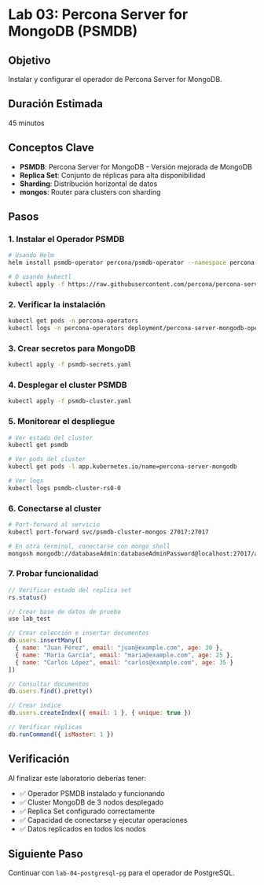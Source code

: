 # Lab 03: Percona Server for MongoDB (PSMDB)

## Objetivo
Instalar y configurar el operador de Percona Server for MongoDB.

## Duración Estimada
45 minutos

## Conceptos Clave
- **PSMDB**: Percona Server for MongoDB - Versión mejorada de MongoDB
- **Replica Set**: Conjunto de réplicas para alta disponibilidad
- **Sharding**: Distribución horizontal de datos
- **mongos**: Router para clusters con sharding

## Pasos

### 1. Instalar el Operador PSMDB

```bash
# Usando Helm
helm install psmdb-operator percona/psmdb-operator --namespace percona-operators

# O usando kubectl
kubectl apply -f https://raw.githubusercontent.com/percona/percona-server-mongodb-operator/v1.15.0/deploy/bundle.yaml
```

### 2. Verificar la instalación

```bash
kubectl get pods -n percona-operators
kubectl logs -n percona-operators deployment/percona-server-mongodb-operator
```

### 3. Crear secretos para MongoDB

```bash
kubectl apply -f psmdb-secrets.yaml
```

### 4. Desplegar el cluster PSMDB

```bash
kubectl apply -f psmdb-cluster.yaml
```

### 5. Monitorear el despliegue

```bash
# Ver estado del cluster
kubectl get psmdb

# Ver pods del cluster
kubectl get pods -l app.kubernetes.io/name=percona-server-mongodb

# Ver logs
kubectl logs psmdb-cluster-rs0-0
```

### 6. Conectarse al cluster

```bash
# Port-forward al servicio
kubectl port-forward svc/psmdb-cluster-mongos 27017:27017

# En otra terminal, conectarse con mongo shell
mongosh mongodb://databaseAdmin:databaseAdminPassword@localhost:27017/admin
```

### 7. Probar funcionalidad

```javascript
// Verificar estado del replica set
rs.status()

// Crear base de datos de prueba
use lab_test

// Crear colección e insertar documentos
db.users.insertMany([
  { name: "Juan Pérez", email: "juan@example.com", age: 30 },
  { name: "María García", email: "maria@example.com", age: 25 },
  { name: "Carlos López", email: "carlos@example.com", age: 35 }
])

// Consultar documentos
db.users.find().pretty()

// Crear índice
db.users.createIndex({ email: 1 }, { unique: true })

// Verificar réplicas
db.runCommand({ isMaster: 1 })
```

## Verificación

Al finalizar este laboratorio deberías tener:
- ✅ Operador PSMDB instalado y funcionando
- ✅ Cluster MongoDB de 3 nodos desplegado
- ✅ Replica Set configurado correctamente
- ✅ Capacidad de conectarse y ejecutar operaciones
- ✅ Datos replicados en todos los nodos

## Siguiente Paso
Continuar con `lab-04-postgresql-pg` para el operador de PostgreSQL.
